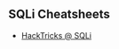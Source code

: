 ## SQLi Cheatsheets

- [HackTricks @ SQLi](https://book.hacktricks.xyz/pentesting-web/sql-injection)
